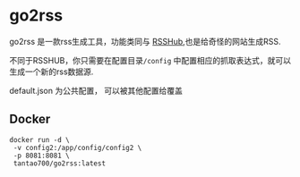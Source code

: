 # go2rss

go2rss 是一款rss生成工具，功能类同与 [RSSHub](https://github.com/DIYgod/RSSHub),也是给奇怪的网站生成RSS.

不同于RSSHUB，你只需要在配置目录`/config` 中配置相应的抓取表达式，就可以生成一个新的rss数据源.

default.json 为公共配置， 可以被其他配置给覆盖


## Docker 

```shell
docker run -d \
 -v config2:/app/config/config2 \
 -p 8081:8081 \
 tantao700/go2rss:latest
```